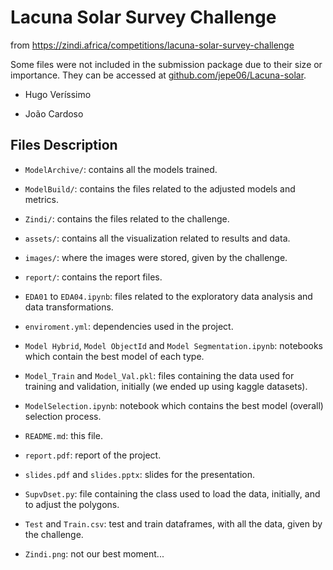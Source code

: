 # Lacuna Solar Survey Challenge

from https://zindi.africa/competitions/lacuna-solar-survey-challenge

Some files were not included in the submission package due to their size or importance. They can be accessed at [github.com/jepe06/Lacuna-solar](https://github.com/jepe06/Lacuna-solar).

- Hugo Veríssimo

- João Cardoso

## Files Description

- `ModelArchive/`: contains all the models trained.

- `ModelBuild/`: contains the files related to the adjusted models and metrics.

- `Zindi/`: contains the files related to the challenge.

- `assets/`: contains all the visualization related to results and data.

- `images/`: where the images were stored, given by the challenge.

- `report/`: contains the report files.

- `EDA01` to `EDA04.ipynb`: files related to the exploratory data analysis and data transformations.

- `enviroment.yml`: dependencies used in the project.

- `Model Hybrid`, `Model ObjectId` and `Model Segmentation.ipynb`: notebooks which contain the best model of each type.

- `Model_Train` and `Model_Val.pkl`: files containing the data used for training and validation, initially (we ended up using kaggle datasets).

- `ModelSelection.ipynb`: notebook which contains the best model (overall) selection process.

- `README.md`: this file.

- `report.pdf`: report of the project.

- `slides.pdf` and `slides.pptx`: slides for the presentation.

- `SupvDset.py`: file containing the class used to load the data, initially, and to adjust the polygons.

- `Test` and `Train.csv`: test and train dataframes, with all the data, given by the challenge.

- `Zindi.png`: not our best moment...